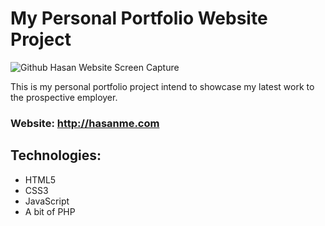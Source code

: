 # My Personal Portfolio Website Project

![Github Hasan Website Screen Capture](https://s3-eu-west-1.amazonaws.com/twittercloneh/Screenshot_my_website.png)

This is my personal portfolio project intend to showcase my latest work to the prospective employer.

### Website: http://hasanme.com

## Technologies:

* HTML5
* CSS3
* JavaScript
* A bit of PHP

